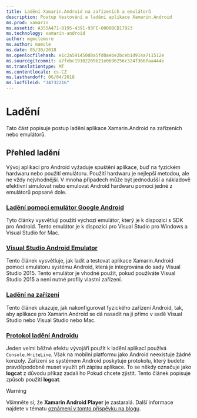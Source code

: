 ```yaml
---
title: Ladění Xamarin.Android na zařízeních a emulátorů
description: Postup testování a ladění aplikace Xamarin.Android
ms.prod: xamarin
ms.assetid: A355A471-8195-4391-93FE-0000BCB17923
ms.technology: xamarin-android
author: mgmclemore
ms.author: mamcle
ms.date: 05/30/2018
ms.openlocfilehash: e1c2a591450d8a5fd0aebe2bceb1d914a711512e
ms.sourcegitcommit: a7febc19102209b21e0696256c324f366faa444e
ms.translationtype: MT
ms.contentlocale: cs-CZ
ms.lasthandoff: 06/04/2018
ms.locfileid: "34732216"
---
```

# <a name="debugging"></a>Ladění

Tato část popisuje postup ladění aplikace Xamarin.Android na zařízeních nebo emulátorů.

## <a name="debugging-overview"></a>Přehled ladění

Vývoj aplikací pro Android vyžaduje spuštění aplikace, buď na fyzickém hardwaru nebo použití emulátoru. Použití hardwaru je nejlepší metodou, ale ne vždy nejvhodnější. V mnoha případech může být jednodušší a nákladově efektivní simulovat nebo emulovat Android hardwaru pomocí jedné z emulátorů popsané dole.

### <a name="debugging-with-the-google-android-emulatorandroiddeploy-testdebuggingandroid-sdk-emulatorindexmd"></a>[Ladění pomocí emulátor Google Android](~/android/deploy-test/debugging/android-sdk-emulator/index.md)

Tyto články vysvětlují použití výchozí emulátor, který je k dispozici s SDK pro Android. Tento emulátor je k dispozici pro Visual Studio pro Windows a Visual Studio for Mac.

### <a name="visual-studio-android-emulatorandroiddeploy-testdebuggingvisual-studio-android-emulatormd"></a>[Visual Studio Android Emulator](~/android/deploy-test/debugging/visual-studio-android-emulator.md)

Tento článek vysvětluje, jak ladit a testovat aplikace Xamarin.Android pomocí emulátoru systému Android, která je integrována do sady Visual Studio 2015. Tento emulátor je vhodné použít, pokud používáte Visual Studio 2015 a není nutné profily vlastní zařízení.

### <a name="debugging-on-a-deviceandroiddeploy-testdebuggingdebug-on-devicemd"></a>[Ladění na zařízení](~/android/deploy-test/debugging/debug-on-device.md)

Tento článek ukazuje, jak nakonfigurovat fyzického zařízení Android, tak, aby aplikace pro Xamarin.Android se dá nasadit na ji přímo v sadě Visual Studio nebo Visual Studio nebo Mac.

### <a name="android-debug-logandroiddeploy-testdebuggingandroid-debug-logmd"></a>[Protokol ladění Androidu](~/android/deploy-test/debugging/android-debug-log.md)

Jeden velmi běžné efektu vývojáři použít k ladění aplikací používá `Console.WriteLine`. Však na mobilní platformu jako Android neexistuje žádné konzoly. Zařízení se systémem Android poskytuje protokolu, který budete pravděpodobně muset využít při zápisu aplikace. To se někdy označuje jako **logcat** z důvodu příkaz zadali ho Pokud chcete zjistit. Tento článek popisuje způsob použití **logcat**.

> [!WARNING]
> Všimněte si, že **Xamarin Android Player** je zastaralá. Další informace najdete v tématu [oznámení v tomto příspěvku na blogu](https://blog.xamarin.com/live-from-dotnetconf-cycle-7-xamarin-studio-6-and-more/).
